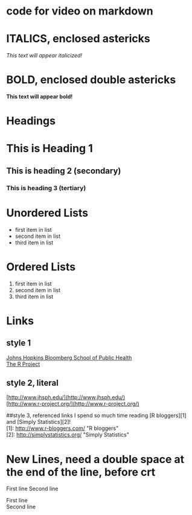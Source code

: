 # code for video on markdown

# ITALICS, enclosed astericks
*This text will appear italicized!*
        
# BOLD, enclosed double astericks
**This text will appear bold!**

# Headings
# This is Heading 1
## This is heading 2 (secondary)
### This is heading 3 (tertiary)
        
# Unordered Lists
- first item in list
- second item in list
- third item in list

# Ordered Lists
1. first item in list
2. second item in list
3. third item in list


# Links
## style 1
[Johns Hopkins Bloomberg School of Public Health](http://www.jhsph.edu/)  
[The R Project](http://www.r-project.org/)  

## style 2, literal
[http://www.jhsph.edu/](http://www.jhsph.edu/)  
[http://www.r-project.org/](http://www.r-project.org/)  

##style 3, referenced links
I spend so much time reading [R bloggers][1] and [Simply Statistics][2]!  
[1]: http://www.r-bloggers.com/    "R bloggers"  
[2]: http://simplystatistics.org/  "Simply Statistics"  

# New Lines, need a double space at the end of the line, before crt
First line
Second line

First line  
Second line  



